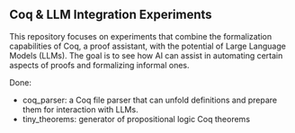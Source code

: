 ## Coq & LLM Integration Experiments

This repository focuses on experiments that combine the formalization capabilities of Coq, a proof assistant, with the potential of Large Language Models (LLMs). The goal is to see how AI can assist in automating certain aspects of proofs and formalizing informal ones.

Done:
- coq_parser: a Coq file parser that can unfold definitions and prepare them for interaction with LLMs.
- tiny_theorems: generator of propositional logic Coq theorems 
